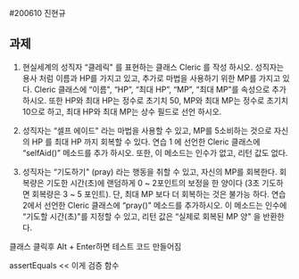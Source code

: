 #200610 진현규

## 과제

1. 현실세계의 성직자 “클레릭" 를 표현하는 클래스 Cleric 를 작성 하시오.
   성직자는 용사 처럼 이름과 HP를 가지고 있고, 추가로 마법을 사용하기 위한 MP를 가지고 있다.
   Cleric 클래스에 “이름", “HP”, “최대 HP”, “MP”, “최대 MP”를 속성으로 추가 하시오.
   또한 HP와 최대 HP는 정수로 초기치 50, MP와 최대 MP는 정수로 초기치 10으로 하고,
   최대 HP와 최대 MP는 상수 필드로 선언 하시오.


2. 성직자는 “셀프 에이드" 라는 마법을 사용할 수 있고, MP를 5소비하는 것으로 자신의 HP 를 최대 HP 까지 회복할 수 있다.
   연습 1 에 선언한 Cleric 클래스에 “selfAid()” 메소드를 추가 하시오.
   또한, 이 메소드는 인수가 없고, 리턴 값도 없다.


3. 성직자는 “기도하기" (pray) 라는 행동을 취할 수 있고, 자신의 MP를 회복한다.
   회복량은 기도한 시간(초)에 랜덤하게 0 ~ 2포인트의 보정을 한 양이다 (3초 기도하면 회복량은 3 ~ 5 포인트). 단, 최대 MP 보다 더 회복하는 것은 불가능 하다.
   연습 2에서 선언한 Cleric 클래스에 “pray()” 메소드를 추가하시오.
   이 메소드는 인수에 “기도할 시간(초)"를 지정할 수 있고, 리턴 값은 “실제로 회복된 MP 양" 을 반환한다.


클래스 클릭후 Alt + Enter하면 테스트 코드 만들어짐

assertEquals << 이게 검증 함수